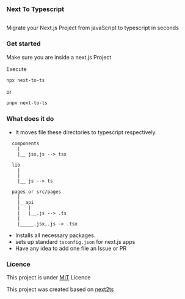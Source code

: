 ### Next To Typescript

<a aria-label="NPM version" href="https://www.npmjs.com/package/next-to-ts">
    <img alt="" src="https://img.shields.io/npm/v/next-to-ts.svg?style=for-the-badge&labelColor=000000">
  </a>

Migrate your Next.js Project from javaScript to typescript in seconds

### Get started


Make sure you are inside a next.js Project


Execute


```bash
npx next-to-ts
```
or

```bash
pnpx next-to-ts
```


### What does it do



- It moves file these directories to typescript respectively.

```
  components
    |
    |__ jsx,js --> tsx

  lib
    |
    |
    |__ js --> ts

  pages or src/pages
    |
    |__api
    |   |
    |   |__.js --> .ts
    |
    |_____.jsx,.js -> .tsx
```

- Installs all necessary packages.
- sets up standard `tsconfig.json` for next.js apps
- Have any idea to add one file an Issue or PR


### Licence

This project is under [MIT](https://github.com/ImBIOS/next-to-ts/blob/master/LICENSE) Licence

This project was created based on [next2ts](https://github.com/makuzaverite/next2ts)
